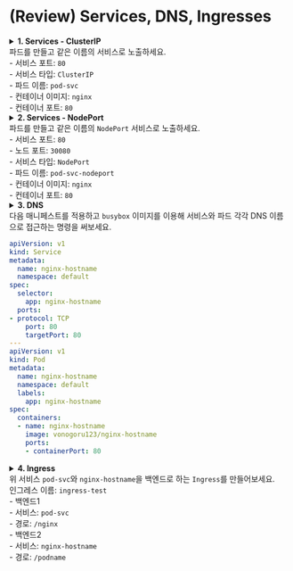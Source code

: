 # (Review) Services, DNS, Ingresses

<details>
<summary><b>1. Services - ClusterIP</b>
<br>  파드를 만들고 같은 이름의 서비스로 노출하세요.
<br> - 서비스 포트: <code>80</code>
<br> - 서비스 타입: <code>ClusterIP</code>
<br> - 파드 이름: <code>pod-svc</code>
<br> - 컨테이너 이미지: <code>nginx</code>
<br> - 컨테이너 포트: <code>80</code>
</summary>

```sh
$ k run pod-svc --image=nginx --port=80
$ k expose pod pod-svc --port=80 --target-port=80 # --type=ClusterIP(default)
```

확인

```sh
$ k run test-svc --image=busybox --restart=Never --rm -it -- wget -O- pod-svc
```

</details>

<details>
<summary><b>2. Services - NodePort</b>
<br>  파드를 만들고 같은 이름의 <code>NodePort</code> 서비스로 노출하세요.
<br> - 서비스 포트: <code>80</code>
<br> - 노드 포트: <code>30080</code>
<br> - 서비스 타입: <code>NodePort</code>
<br> - 파드 이름: <code>pod-svc-nodeport</code>
<br> - 컨테이너 이미지: <code>nginx</code>
<br> - 컨테이너 포트: <code>80</code>
</summary>

```sh
$ k run pod-svc-nodeport --image=nginx --port=80
$ k expose pod pod-svc-nodeport --port=80 --target-port=80 --type=NodePort --node-port=30080
```

확인

```sh
$ curl localhost:30080
# 또는 노드의 다른 IP 사용
# curl 192.168.1.2:30080
# curl 192.168.1.3:30080
# curl 192.168.1.4:30080
```


</details>

<details>
<summary><b>3. DNS</b>
<br> 다음 매니페스트를 적용하고 <code>busybox</code> 이미지를 이용해 서비스와 파드 각각 DNS 이름으로 접근하는 명령을 써보세요.
</summary>

```sh
# 서비스 DNS 요청
$ k run test-svc-dns --image=busybox --restart=Never --rm -it -- wget -O- nginx-hostname
# 또는 k run test-svc-dns --image=busybox --restart=Never --rm -it -- wget -O- nginx-hostname.default.svc.cluster.local
# 또는 k run test-svc-dns --image=busybox --restart=Never --rm -it -- wget -O- nginx-hostname.default.svc
# 또는 k run test-svc-dns --image=busybox --restart=Never --rm -it -- wget -O- nginx-hostname.default

# 파드 DNS 요청
$ k get pod nginx-hostname -owide # IP 확인 후 .을 -로 변경
$ POD_DNS=10-101-146-21 # 예시
# 또는 POD_DNS=10-101-146-21.default.pod.cluster.local
# 또는 POD_DNS=10-101-146-21.default.pod
# 명령으로 만드는 방법
# POD_DNS=$(k get pod nginx-hostname -ojsonpath='{.status.podIP}' | sed 's/\./-/g')
# 또는 POD_DNS=$(k get pod nginx-hostname -oyaml | yq .status.podIP | sed 's/\./-/g')
$ k run test-pod-dns --image=busybox --restart=Never --rm -it -- wget -O- $POD_IP
```

</details>

```yaml
apiVersion: v1
kind: Service
metadata:
  name: nginx-hostname
  namespace: default
spec:
  selector:
    app: nginx-hostname
  ports:
- protocol: TCP
    port: 80
    targetPort: 80
---
apiVersion: v1
kind: Pod
metadata:
  name: nginx-hostname
  namespace: default
  labels:
    app: nginx-hostname
spec:
  containers:
  - name: nginx-hostname
    image: vonogoru123/nginx-hostname
    ports:
    - containerPort: 80
```

<details>
<summary><b>4. Ingress</b>
<br> 위 서비스 <code>pod-svc</code>와 <code>nginx-hostname</code>을 백엔드로 하는 <code>Ingress</code>를 만들어보세요.
<br> 인그레스 이름: <code>ingress-test</code>
<br> - 백엔드1
<br>   - 서비스: <code>pod-svc</code>
<br>   - 경로: <code>/nginx</code>
<br> - 백엔드2
<br>   - 서비스: <code>nginx-hostname</code>
<br>   - 경로: <code>/podname</code>
</summary>

```yaml
apiVersion: networking.k8s.io/v1
kind: Ingress
metadata:
  name: ingress-test
  namespace: default
  annotations:
    nginx.ingress.kubernetes.io/rewrite-target: /
spec:
  rules:
  - http:
      paths:
      - path: /nginx
        pathType: Prefix
        backend:
          service:
            name: pod-svc
            port:
              number: 80
      - path: /podname
        pathType: Prefix
        backend:
          service:
            name: nginx-hostname
            port:
              number: 80
```

</details>
